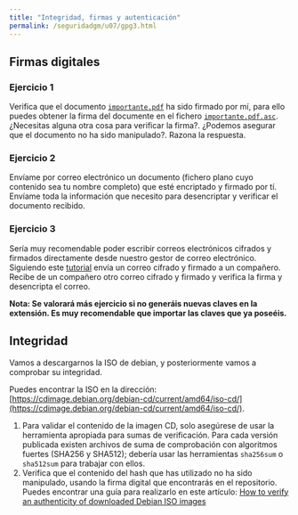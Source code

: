 ```yaml
---
title: "Integridad, firmas y autenticación"
permalink: /seguridadgm/u07/gpg3.html
---
```


## Firmas digitales

### Ejercicio 1

Verifica que el documento [`importante.pdf`](importante.pdf) ha sido firmado por mí, para ello puedes obtener la firma del documente en el fichero [`importante.pdf.asc`](importante.pdf.asc). ¿Necesitas alguna otra cosa para verificar la firma?. ¿Podemos asegurar que el documento no ha sido manipulado?. Razona la respuesta.

### Ejercicio 2

Envíame por correo electrónico un documento (fichero plano cuyo contenido sea tu nombre completo) que esté encriptado y firmado por tí. Envíame toda la información que necesito para desencriptar y verificar el documento recibido.

### Ejercicio 3

Sería muy recomendable poder escribir correos electrónicos cifrados y firmados directamente desde nuestro gestor de correo electrónico. Siguiendo este [tutorial](https://www.redeszone.net/2017/01/21/aprende-usar-cifrado-pgp-gmail-outlook-la-extension-mailvelope-firefox-chrome/) envía un correo cifrado y firmado a un compañero. Recibe de un compañero otro correo cifrado y firmado y verifica la firma y desencripta el correo.

**Nota: Se valorará más ejercicio si no generáis nuevas claves en la extensión. Es muy recomendable que importar las claves que ya poseéis.**

## Integridad

Vamos a descargarnos la ISO de debian, y posteriormente vamos a comprobar su integridad.

Puedes encontrar la ISO en la dirección: [https://cdimage.debian.org/debian-cd/current/amd64/iso-cd/](https://cdimage.debian.org/debian-cd/current/amd64/iso-cd/).

1. Para validar el contenido de la imagen CD, solo asegúrese de usar la herramienta apropiada para sumas de verificación. Para cada versión publicada existen archivos de suma de comprobación con algoritmos fuertes (SHA256 y SHA512); debería usar las herramientas `sha256sum` o `sha512sum` para trabajar con ellos. 
2. Verifica que el contenido del hash que has utilizado no ha sido manipulado, usando la firma digital que encontrarás en el repositorio. Puedes encontrar una guía para realizarlo en este artículo: [How to verify an authenticity of downloaded Debian ISO images ](https://linuxconfig.org/how-to-verify-an-authenticity-of-downloaded-debian-iso-images)